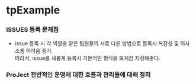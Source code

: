# tpExample


### ISSUES 등록 문제점

- issue 등록 시 각 역할을 맡은 팀원들의 서로 다른 방법으로 등록시 복잡성 및 의사소통 어려움 증가.  
 따라서, issue를 새롭게 등록시 기본적인 형식을 뜨게끔 지정해준다.

### ProJect 전반적인 운영에 대한 흐름과 관리들에 대해 정리
